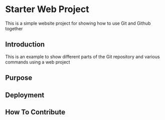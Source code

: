 # Starter Web Project

This is a simple website project for showing how to use Git and Github together

## Introduction 

This is an example to show different parts of the Git repository and various commands using a web project

## Purpose

## Deployment

## How To Contribute
